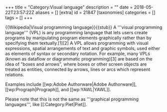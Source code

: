 +++
title = "Category:Visual language"
description = ""
date = 2018-05-22T23:57:22Z
aliases = []
[extra]
id = 21847
[taxonomies]
categories = []
tags = []
+++

{{Wikipedia|Visual programming language}}{{stub}}
A '''visual programming language''' (VPL) is any programming language that lets users create programs by manipulating program elements graphically rather than by specifying them textually.[1][2] A VPL allows programming with visual expressions, spatial arrangements of text and graphic symbols, used either as elements of syntax or secondary notation. For example, many VPLs (known as dataflow or diagrammatic programming)[3] are based on the idea of "boxes and arrows", where boxes or other screen objects are treated as entities, connected by arrows, lines or arcs which represent relations.

Examples include [[wp:Adobe Authorware|Adobe Authorware]], [[wp:Prograph|Prograph]], and [[wp:YAWL|YAWL]].

Please note that this is not the same as '''graphical programming languages''', like [[:Category:Piet|Piet]].
